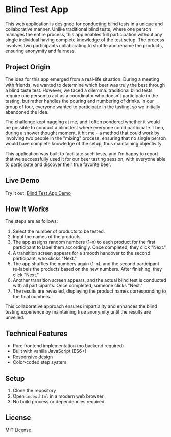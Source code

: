 # Blind Test App

This web application is designed for conducting blind tests in a unique and collaborative manner. Unlike traditional blind tests, where one person manages the entire process, this app enables full participation without any single individual having complete knowledge of the test setup. The process involves two participants collaborating to shuffle and rename the products, ensuring anonymity and fairness.

## Project Origin

The idea for this app emerged from a real-life situation. During a meeting with friends, we wanted to determine which beer was truly the best through a blind taste test. However, we faced a dilemma: traditional blind tests require one person to act as a coordinator who doesn't participate in the tasting, but rather handles the pouring and numbering of drinks. In our group of four, everyone wanted to participate in the tasting, so we initially abandoned the idea.

The challenge kept nagging at me, and I often pondered whether it would be possible to conduct a blind test where everyone could participate. Then, during a shower thought moment, it hit me - a method that could work by involving two people in the "mixing" process, ensuring that no single person would have complete knowledge of the setup, thus maintaining objectivity.

This application was built to facilitate such tests, and I'm happy to report that we successfully used it for our beer tasting session, with everyone able to participate and discover their true favorite beer.

## Live Demo

Try it out: [Blind Test App Demo](https://danielmroczek.github.io/blind-test/)

## How It Works

The steps are as follows:  

1. Select the number of products to be tested.  
2. Input the names of the products.  
3. The app assigns random numbers (1–n) to each product for the first participant to label them accordingly. Once completed, they click "Next."  
4. A transition screen appears for a smooth handover to the second participant, who clicks "Next."  
5. The app shuffles the numbers again (1–n), and the second participant re-labels the products based on the new numbers. After finishing, they click "Next."  
6. Another transition screen appears, and the actual blind test is conducted with all participants. Once completed, someone clicks "Next."  
7. The results are revealed, displaying the product names corresponding to the final numbers.  

This collaborative approach ensures impartiality and enhances the blind testing experience by maintaining true anonymity until the results are unveiled.

## Technical Features

- Pure frontend implementation (no backend required)
- Built with vanilla JavaScript (ES6+)
- Responsive design
- Color-coded step system

## Setup

1. Clone the repository
2. Open `index.html` in a modern web browser
3. No build process or dependencies required

## License

MIT License